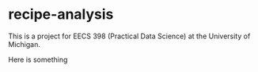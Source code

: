# recipe-analysis
This is a project for EECS 398 (Practical Data Science) at the University of Michigan.

Here is something
